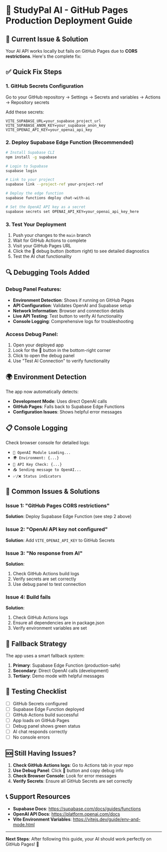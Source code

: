 # 🚀 StudyPal AI - GitHub Pages Production Deployment Guide

## 🔧 Current Issue & Solution

Your AI API works locally but fails on GitHub Pages due to **CORS restrictions**. Here's the complete fix:

## ✅ Quick Fix Steps

### 1. GitHub Secrets Configuration

Go to your GitHub repository → Settings → Secrets and variables → Actions → Repository secrets

Add these secrets:

```
VITE_SUPABASE_URL=your_supabase_project_url
VITE_SUPABASE_ANON_KEY=your_supabase_anon_key
VITE_OPENAI_API_KEY=your_openai_api_key
```

### 2. Deploy Supabase Edge Function (Recommended)

```bash
# Install Supabase CLI
npm install -g supabase

# Login to Supabase
supabase login

# Link to your project
supabase link --project-ref your-project-ref

# Deploy the edge function
supabase functions deploy chat-with-ai

# Set the OpenAI API key as a secret
supabase secrets set OPENAI_API_KEY=your_openai_api_key_here
```

### 3. Test Your Deployment

1. Push your changes to the `main` branch
2. Wait for GitHub Actions to complete
3. Visit your GitHub Pages URL
4. Click the 🐛 debug button (bottom right) to see detailed diagnostics
5. Test the AI chat functionality

## 🔍 Debugging Tools Added

### Debug Panel Features:
- **Environment Detection**: Shows if running on GitHub Pages
- **API Configuration**: Validates OpenAI and Supabase setup
- **Network Information**: Browser and connection details
- **Live API Testing**: Test button to verify AI functionality
- **Console Logging**: Comprehensive logs for troubleshooting

### Access Debug Panel:
1. Open your deployed app
2. Look for the 🐛 button in the bottom-right corner
3. Click to open the debug panel
4. Use "Test AI Connection" to verify functionality

## 🌍 Environment Detection

The app now automatically detects:
- **Development Mode**: Uses direct OpenAI calls
- **GitHub Pages**: Falls back to Supabase Edge Functions
- **Configuration Issues**: Shows helpful error messages

## 📋 Console Logging

Check browser console for detailed logs:
- `🔧 OpenAI Module Loading...`
- `🌍 Environment: {...}`
- `🔑 API Key Check: {...}`
- `📤 Sending message to OpenAI...`
- `✅/❌ Status indicators`

## 🚨 Common Issues & Solutions

### Issue 1: "GitHub Pages CORS restrictions"
**Solution**: Deploy Supabase Edge Function (see step 2 above)

### Issue 2: "OpenAI API key not configured"
**Solution**: Add `VITE_OPENAI_API_KEY` to GitHub Secrets

### Issue 3: "No response from AI"
**Solution**: 
1. Check GitHub Actions build logs
2. Verify secrets are set correctly
3. Use debug panel to test connection

### Issue 4: Build fails
**Solution**: 
1. Check GitHub Actions logs
2. Ensure all dependencies are in package.json
3. Verify environment variables are set

## 🔄 Fallback Strategy

The app uses a smart fallback system:

1. **Primary**: Supabase Edge Function (production-safe)
2. **Secondary**: Direct OpenAI calls (development)
3. **Tertiary**: Demo mode with helpful messages

## 📱 Testing Checklist

- [ ] GitHub Secrets configured
- [ ] Supabase Edge Function deployed
- [ ] GitHub Actions build successful
- [ ] App loads on GitHub Pages
- [ ] Debug panel shows green status
- [ ] AI chat responds correctly
- [ ] No console errors

## 🆘 Still Having Issues?

1. **Check GitHub Actions logs**: Go to Actions tab in your repo
2. **Use Debug Panel**: Click 🐛 button and copy debug info
3. **Check Browser Console**: Look for error messages
4. **Verify Secrets**: Ensure all GitHub Secrets are set correctly

## 📞 Support Resources

- **Supabase Docs**: https://supabase.com/docs/guides/functions
- **OpenAI API Docs**: https://platform.openai.com/docs
- **Vite Environment Variables**: https://vitejs.dev/guide/env-and-mode.html

---

**Next Steps**: After following this guide, your AI should work perfectly on GitHub Pages! 🎉
